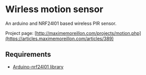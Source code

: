 # Wirless motion sensor

An arduino and NRF24l01 based wireless PIR sensor.

Project page: [http://maximemoreillon.com/projects/motion.php](https://articles.maximemoreillon.com/articles/389)

## Requirements
* [Arduino-nrf24l01 library ](https://github.com/aaronds/arduino-nrf24l01)

